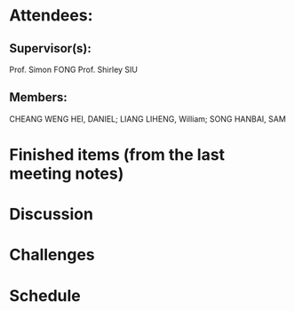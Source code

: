 # Attendees:
## Supervisor(s):
Prof. Simon FONG
Prof. Shirley SIU
## Members:
CHEANG WENG HEI, DANIEL;
LIANG LIHENG, William;
SONG HANBAI, SAM

# Finished items (from the last meeting notes)

# Discussion

# Challenges

# Schedule
